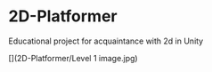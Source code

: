 # 2D-Platformer
 Educational project for acquaintance with 2d in Unity

[](2D-Platformer/Level 1 image.jpg)
